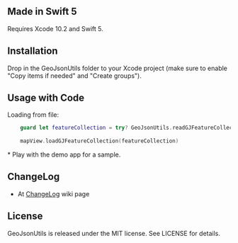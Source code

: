 ## Made in Swift 5
Requires Xcode 10.2 and Swift 5.

## Installation
Drop in the GeoJsonUtils folder to your Xcode project (make sure to enable "Copy items if needed" and "Create groups").

## Usage with Code
Loading from file:
```swift
    guard let featureCollection = try? GeoJsonUtils.readGJFeatureCollectionFrom(file: "nyc_neighborhoods",
                                                                                withExtension: "geojson") else { return }
    mapView.loadGJFeatureCollection(featureCollection)
```

\* Play with the demo app for a sample.

## ChangeLog
- At [ChangeLog](https://github.com/codingManu/GeoJsonUtils/wiki/CHANGELOG) wiki page

## License

GeoJsonUtils is released under the MIT license. See LICENSE for details.
